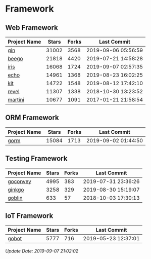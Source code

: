 # Framework

## Web Framework

| Project Name | Stars | Forks | Last Commit |
| ------------ | ----- | ----- | ----------- |
| [gin](https://github.com/gin-gonic/gin) | 31002 | 3568 | 2019-09-06 05:56:59 |
| [beego](https://github.com/astaxie/beego) | 21818 | 4420 | 2019-07-21 14:58:28 |
| [iris](https://github.com/kataras/iris) | 16068 | 1724 | 2019-09-07 02:57:35 |
| [echo](https://github.com/labstack/echo) | 14961 | 1368 | 2019-08-23 16:02:25 |
| [kit](https://github.com/go-kit/kit) | 14722 | 1548 | 2019-08-12 17:42:10 |
| [revel](https://github.com/revel/revel) | 11307 | 1338 | 2018-10-30 13:23:52 |
| [martini](https://github.com/go-martini/martini) | 10677 | 1091 | 2017-01-21 21:58:54 |

## ORM Framework

| Project Name | Stars | Forks | Last Commit |
| ------------ | ----- | ----- | ----------- |
| [gorm](https://github.com/jinzhu/gorm) | 15084 | 1713 | 2019-09-02 01:44:50 |

## Testing Framework

| Project Name | Stars | Forks | Last Commit |
| ------------ | ----- | ----- | ----------- |
| [goconvey](https://github.com/smartystreets/goconvey) | 4995 | 383 | 2019-07-31 23:36:26 |
| [ginkgo](https://github.com/onsi/ginkgo) | 3258 | 329 | 2019-08-30 15:19:07 |
| [goblin](https://github.com/franela/goblin) | 633 | 57 | 2018-10-03 17:30:13 |

## IoT Framework

| Project Name | Stars | Forks | Last Commit |
| ------------ | ----- | ----- | ----------- |
| [gobot](https://github.com/hybridgroup/gobot) | 5777 | 716 | 2019-05-23 12:37:01 |

*Update Date: 2019-09-07 21:02:02*